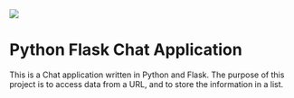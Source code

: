 <img src="https://codeinstitute.s3.amazonaws.com/fullstack/ci_logo_small.png" style="margin: 0;">

# Python Flask Chat Application

This is a Chat application written in Python and Flask. The purpose of this project is to access data from a URL, and to store the information in a list.